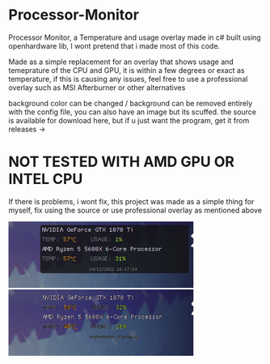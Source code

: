# Processor-Monitor
Processor Monitor, a Temperature and usage overlay made in c#
built using openhardware lib, I wont pretend that i made most of this code.

Made as a simple replacement for an overlay that shows usage and temeprature of the CPU and GPU, it is within a few degrees or exact as temperature,  if this is causing any issues, feel free to use a professional overlay such as MSI Afterburner or other alternatives

background color can be changed / background can be removed entirely with the config file, you can also have an image but its scuffed.  the source is available for download here, but if u just want the program, get it from releases ->

# NOT TESTED WITH AMD GPU OR INTEL CPU
If there is problems, i wont fix, this project was made as a simple thing for myself, fix using the source or use professional overlay as mentioned above

![Screenshot](withbg.png)
![Screenshot](withoutbg.png)
